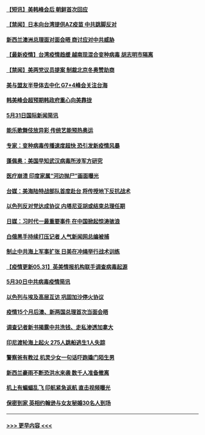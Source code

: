 #### [【短讯】美韩峰会后 朝鲜首次回应](../pages/prog202/a103131839.md?t=05312352) 
#### [【禁闻】日本向台湾提供AZ疫苗 中共跳脚反对](../pages/prog202/a103131829.md?t=05312352) 
#### [新西兰澳洲总理面对面会晤 商讨应对中共威胁](../pages/prog202/a103131844.md?t=05312352) 
#### [【最新疫情】台湾疫情趋缓 越南现混合变种病毒 胡志明市隔离](../pages/prog202/a103131821.md?t=05312352) 
#### [【禁闻】美两党议员提案 制裁北京冬奥赞助商](../pages/prog202/a103131779.md?t=05312352) 
#### [美与盟友半导体去中化 G7+4峰会关注台海](../pages/prog202/a103131783.md?t=05312352) 
#### [韩美峰会超预期韩政府重心向美靠拢](../pages/prog202/a103131762.md?t=05312352) 
#### [5月31日国际新闻简讯](../pages/prog202/a103131546.md?t=05312352) 
#### [能乐歌舞伎放异彩 传统艺能预热奥运](../pages/prog202/a103131556.md?t=05312352) 
#### [专家：变种病毒传播速度超快 恐引发新疫情风暴](../pages/prog202/a103131525.md?t=05312352) 
#### [蓬佩奥：美国早知武汉病毒所涉军方研究](../pages/prog202/a103131484.md?t=05312352) 
#### [医疗崩溃 印度家属“河边抛尸”画面曝光](../pages/prog202/a103131482.md?t=05312352) 
#### [台媒：美海陆特战部队首度赴台 将传授地下反抗战术](../pages/prog202/a103131471.md?t=05312352) 
#### [以色列反对党达成协议 内塔尼亚胡或结束总理任期](../pages/prog202/a103131442.md?t=05312352) 
#### [日媒：习时代一最重要事件 在中国掀起惊涛骇浪](../pages/prog202/a103131418.md?t=05312352) 
#### [白俄黑手持续打压记者 人气新闻网总编被捕](../pages/prog202/a103131416.md?t=05312352) 
#### [制止中共海上军事扩张 日美在冲绳举行战术训练](../pages/prog202/a103131386.md?t=05312352) 
#### [【疫情更新05.31】英美情报机构联手调查病毒起源](../pages/prog202/a103114528.md?t=05312352) 
#### [5月30日中共病毒疫情简讯](../pages/prog202/a103131322.md?t=05312352) 
#### [以色列与埃及高层互访 巩固加沙停火协议](../pages/prog202/a103131317.md?t=05312352) 
#### [疫情15个月后澳、新两国总理首次当面会晤](../pages/prog202/a103131173.md?t=05312352) 
#### [调查记者新书揭露中共洗钱、走私渗透加拿大](../pages/prog202/a103131110.md?t=05312352) 
#### [印尼渡轮海上起火 275人跳船逃生1人失踪](../pages/prog202/a103131100.md?t=05312352) 
#### [警察爸有教过 机灵少女一句话吓跑撬门陌生男](../pages/prog202/a103131101.md?t=05312352) 
#### [新西兰豪雨不断恐洪水来袭 数千人准备撤离](../pages/prog202/a103131088.md?t=05312352) 
#### [机上有蝙蝠乱飞 印航紧急返航 直击视频曝光](../pages/prog202/a103131057.md?t=05312352) 
#### [保密到家 英相约翰逊与女友秘婚30名人到场](../pages/prog202/a103130984.md?t=05312352) 

----
#### [ >>> 更早内容 <<< ](../indexes/prog202-earlier.md)
